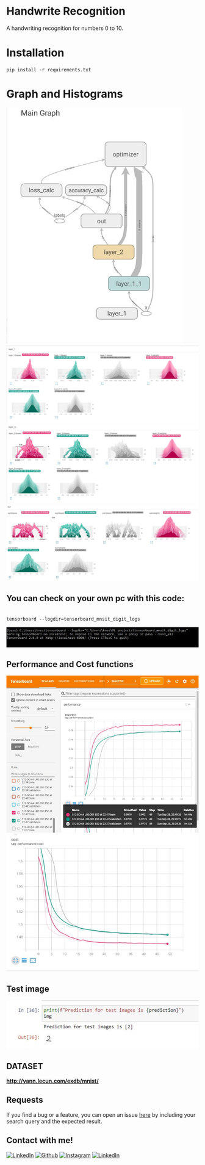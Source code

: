 # Handwrite Recognition

A handwriting recognition for numbers 0 to 10.

# Installation
```
pip install -r requirements.txt
```

# Graph and Histograms

![](https://github.com/eneeesyk/Handwrite-Recognition/blob/main/graph.JPG)
![](https://github.com/eneeesyk/Handwrite-Recognition/blob/main/histogram.JPG)
![](https://github.com/eneeesyk/Handwrite-Recognition/blob/main/histogram2.JPG)
![](https://github.com/eneeesyk/Handwrite-Recognition/blob/main/histogram3.JPG)

## You can check on your own pc with this code:
```

tensorboard --logdir=tensorboard_mnsit_digit_logs

```

![](https://github.com/eneeesyk/Handwrite-Recognition/blob/main/tensorboard-code.JPG)

## Performance and Cost functions

![](https://github.com/eneeesyk/Handwrite-Recognition/blob/main/performance-func.JPG)
![](https://github.com/eneeesyk/Handwrite-Recognition/blob/main/cost-func.JPG)


## Test image

![](https://github.com/eneeesyk/Handwrite-Recognition/blob/main/test.JPG)

## DATASET

**http://yann.lecun.com/exdb/mnist/**

## Requests 
If you find a bug or a feature, you can open an issue [here](https://github.com/eneeesyk/English-Turksih-Game/issues/new) by including your search query and the expected result.

## Contact with me! 
[<img target="_blank" src="https://img.icons8.com/bubbles/100/000000/linkedin.png" title="LinkedIn">](https://www.linkedin.com/in/enes-yedikardes-b989041ba/)       [<img target="_blank" src="https://img.icons8.com/bubbles/100/000000/github.png" title="Github">](https://github.com/eneeesyk)     [<img target="_blank" src="https://img.icons8.com/bubbles/100/000000/instagram-new.png" title="Instagram">](https://instagram.com/eneesyk/) 
[<img target="_blank" src="https://img.icons8.com/bubbles/100/000000/twitter.png" title="LinkedIn">](https://twitter.com/eneees_yk)
